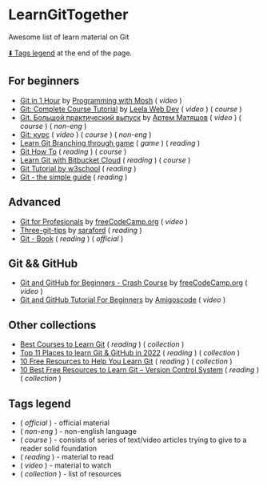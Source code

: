 # LearnGitTogether
Awesome list of learn material on Git

[:arrow_down: Tags legend](#tags-legend) at the end of the page.

## For beginners

- [Git in 1 Hour](https://youtu.be/8JJ101D3knE) by [Programming with Mosh](https://www.youtube.com/c/programmingwithmosh) ( _video_ )
- [Git: Complete Course Tutorial](https://www.youtube.com/watch?v=vMdSqMf6BPY&list=PL_euSNU_eLbegnt7aR8I1gXfLhKZbxnYX) by [Leela Web Dev](https://www.youtube.com/c/LeelaWebDev) ( _video_ ) ( _course_ )
- [Git. Большой практический выпуск](https://www.youtube.com/watch?v=SEvR78OhGtw) by [Артем Матяшов](https://www.youtube.com/channel/UCJHS22_QyRowmNAaxoUd4dA) ( _video_ ) ( _course_ ) ( _non-eng_ )
- [Git: курс](https://www.youtube.com/playlist?list=PLDyvV36pndZFHXjXuwA_NywNrVQO0aQqb) ( _video_ ) ( _course_ ) ( _non-eng_ ) 
- [Learn Git Branching through game](https://learngitbranching.js.org/) ( _game_ ) ( _reading_ )
- [Git How To](https://githowto.com/uk) ( _reading_ ) ( _course_ )
- [Learn Git with Bitbucket Cloud](https://www.atlassian.com/git/tutorials/learn-git-with-bitbucket-cloud) ( _reading_ ) ( _course_ )
- [Git Tutorial by w3school](https://www.w3schools.com/git/) ( _reading_ )
- [Git - the simple guide](http://up1.github.io/git-guide/index.html) ( _reading_ )


## Advanced 

- [Git for Profesionals](https://www.youtube.com/watch?v=Uszj_k0DGsg) by [freeCodeCamp.org](https://www.youtube.com/c/Freecodecamp) ( _video_ ) 
- [Three-git-tips](https://github.com/saraford/three-git-tips) by [saraford](https://github.com/saraford) ( _reading_ )
- [Git - Book](https://git-scm.com/book/en/v2) ( _reading_ ) ( _official_ )

## Git && GitHub

- [Git and GitHub for Beginners - Crash Course](https://www.youtube.com/watch?v=RGOj5yH7evk) by [freeCodeCamp.org](https://www.youtube.com/c/Freecodecamp)  ( _video_ )
- [Git and GitHub Tutorial For Beginners](https://www.youtube.com/watch?v=3fUbBnN_H2c) by [Amigoscode](https://www.youtube.com/c/amigoscode) ( _video_ )

## Other collections

- [Best Courses to Learn Git](https://www.gitkraken.com/blog/best-courses-learn-git) ( _reading_ ) ( _collection_ )
- [Top 11 Places to learn Git & GitHub in 2022](https://medium.com/javarevisited/11-best-online-places-to-learn-git-for-beginners-in-2021-6dc2b7c6ef48) ( _reading_ ) ( _collection_ )
- [10 Free Resources to Help You Learn Git](https://speckyboy.com/resources-for-learning-git/) ( _reading_ ) ( _collection_ )
- [10 Best Free Resources to Learn Git – Version Control System](https://geekflare.com/learn-git-free/) ( _reading_ ) ( _collection_ )


## Tags legend

- ( _official_ ) - official material
- ( _non-eng_ ) - non-english language
- ( _course_ ) - consists of series of text/video articles trying to give to a reader solid foundation
- ( _reading_ ) - material to read
- ( _video_ ) - material to watch
- ( _collection_ ) - list of resources
